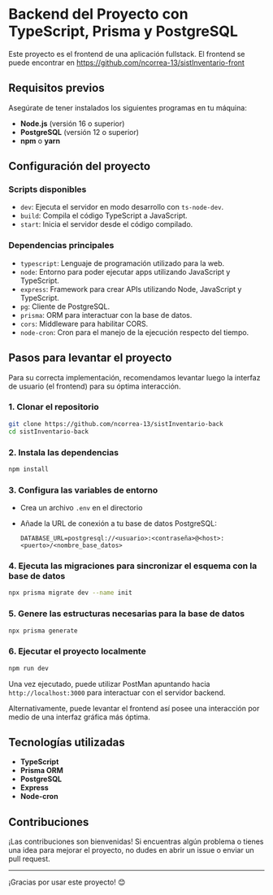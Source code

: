# Backend del Proyecto con TypeScript, Prisma y PostgreSQL

Este proyecto es el frontend de una aplicación fullstack. El frontend se puede encontrar en
<https://github.com/ncorrea-13/sistInventario-front>

## Requisitos previos

Asegúrate de tener instalados los siguientes programas en tu máquina:

- **Node.js** (versión 16 o superior)
- **PostgreSQL** (versión 12 o superior)
- **npm** o **yarn**

## Configuración del proyecto

### Scripts disponibles

- `dev`: Ejecuta el servidor en modo desarrollo con `ts-node-dev`.
- `build`: Compila el código TypeScript a JavaScript.
- `start`: Inicia el servidor desde el código compilado.

### Dependencias principales

- `typescript`: Lenguaje de programación utilizado para la web.
- `node`: Entorno para poder ejecutar apps utilizando JavaScript y TypeScript.
- `express`: Framework para crear APIs utilizando Node, JavaScript y TypeScript.
- `pg`: Cliente de PostgreSQL.
- `prisma`: ORM para interactuar con la base de datos.
- `cors`: Middleware para habilitar CORS.
- `node-cron`: Cron para el manejo de la ejecución respecto del tiempo.

## Pasos para levantar el proyecto

Para su correcta implementación, recomendamos levantar luego la interfaz de usuario (el frontend) para su óptima interacción.

### 1. Clonar el repositorio

```bash
git clone https://github.com/ncorrea-13/sistInventario-back
cd sistInventario-back
```

### 2. Instala las dependencias

   ```bash
   npm install
   ```

### 3. Configura las variables de entorno

- Crea un archivo `.env` en el directorio
- Añade la URL de conexión a tu base de datos PostgreSQL:

     ```env
     DATABASE_URL=postgresql://<usuario>:<contraseña>@<host>:<puerto>/<nombre_base_datos>
     ```

### 4. Ejecuta las migraciones para sincronizar el esquema con la base de datos

   ```bash
   npx prisma migrate dev --name init
   ```

### 5. Genere las estructuras necesarias para la base de datos

   ```bash
   npx prisma generate 
   ```

### 6. Ejecutar el proyecto localmente

   ```bash
   npm run dev
   ```

Una vez ejecutado, puede utilizar PostMan apuntando hacia `http://localhost:3000` para interactuar con el servidor backend.

Alternativamente, puede levantar el frontend así posee una interacción por medio de una interfaz gráfica más óptima.

## Tecnologías utilizadas

- **TypeScript**
- **Prisma ORM**
- **PostgreSQL**
- **Express**
- **Node-cron**

## Contribuciones

¡Las contribuciones son bienvenidas! Si encuentras algún problema o tienes una idea para mejorar el proyecto, no dudes en abrir un issue o enviar un pull request.

---

¡Gracias por usar este proyecto! 😊
